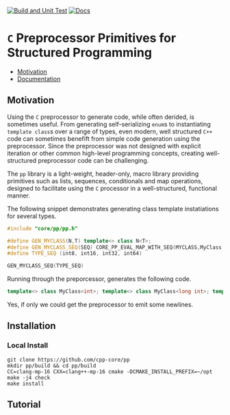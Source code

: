 [![Build and Unit Test](https://github.com/cpp-core/pp/actions/workflows/build.yaml/badge.svg)](https://github.com/cpp-core/pp/actions/workflows/build.yaml)
[![Docs](https://github.com/cpp-core/pp/actions/workflows/docs.yaml/badge.svg)](https://github.com/cpp-core/pp/actions/workflows/docs.yaml)

# `C` Preprocessor Primitives for Structured Programming
* [Motivation](#motivation)
* [Documentation](https://cpp-core.github.io/pp/)

## Motivation

Using the `C` preprocessor to generate code, while often derided, is
sometimes useful. From generating self-serializing `enum`s to
instantiating `template class`s over a range of types, even modern,
well structured `C++` code can sometimes benefift from simple code
generation using the preprocessor. Since the preprocessor was not
designed with explicit iteration or other common high-level
programming concepts, creating well-structured preprocessor code can
be challenging. 

The `pp` library is a light-weight, header-only, macro library
providing primitives such as lists, sequences, conditionals and map
operations, designed to facilitate using the `C` processor in a
well-structured, functional manner.

The following snippet demonstrates generating class template
instatiations for several types.

```c++
#include "core/pp/pp.h"

#define GEN_MYCLASS(N,T) template<> class N<T>;
#define GEN_MYCLASS_SEQ(SEQ) CORE_PP_EVAL_MAP_WITH_SEQ(MYCLASS,MyClass,SEQ)
#define TYPE_SEQ (int8, int16, int32, int64)

GEN_MYCLASS_SEQ(TYPE_SEQ)
```

Running through the preporcessor, generates the following code.
```c++
template<> class MyClass<int>; template<> class MyClass<long int>; template<> class MyClass<unsigned int>;
```

Yes, if only we could get the preprocessor to emit some newlines.

## Installation

### Local Install

```
git clone https://github.com/cpp-core/pp
mkdir pp/build && cd pp/build
CC=clang-mp-16 CXX=clang++-mp-16 cmake -DCMAKE_INSTALL_PREFIX=~/opt
make -j4 check
make install
```

## Tutorial

